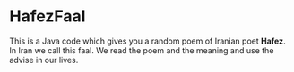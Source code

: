 # HafezFaal
This is a Java code which gives you a random poem of Iranian poet __Hafez__.
In Iran we call this faal. We read the poem and the meaning and use the advise in our lives.
